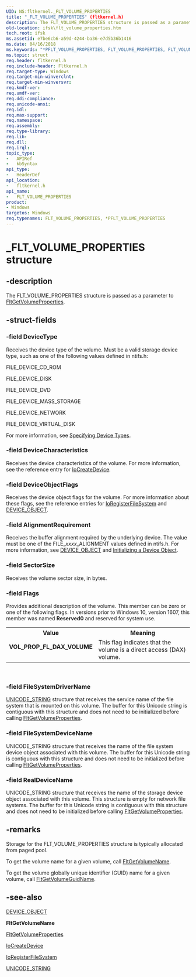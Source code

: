 ```yaml
---
UID: NS:fltkernel._FLT_VOLUME_PROPERTIES
title: "_FLT_VOLUME_PROPERTIES" (fltkernel.h)
description: The FLT_VOLUME_PROPERTIES structure is passed as a parameter to FltGetVolumeProperties.
old-location: ifsk\flt_volume_properties.htm
tech.root: ifsk
ms.assetid: e7be6cb6-a59d-4244-ba36-e7d5b36b1416
ms.date: 04/16/2018
ms.keywords: "*PFLT_VOLUME_PROPERTIES, FLT_VOLUME_PROPERTIES, FLT_VOLUME_PROPERTIES structure [Installable File System Drivers], FltSystemStructures_9de12b81-e647-4dc7-8d4c-dd90070c7dfa.xml, PFLT_VOLUME_PROPERTIES, PFLT_VOLUME_PROPERTIES structure pointer [Installable File System Drivers], VOL_PROP_FL_DAX_VOLUME, _FLT_VOLUME_PROPERTIES, fltkernel/FLT_VOLUME_PROPERTIES, fltkernel/PFLT_VOLUME_PROPERTIES, ifsk.flt_volume_properties"
ms.topic: struct
req.header: fltkernel.h
req.include-header: Fltkernel.h
req.target-type: Windows
req.target-min-winverclnt: 
req.target-min-winversvr: 
req.kmdf-ver: 
req.umdf-ver: 
req.ddi-compliance: 
req.unicode-ansi: 
req.idl: 
req.max-support: 
req.namespace: 
req.assembly: 
req.type-library: 
req.lib: 
req.dll: 
req.irql: 
topic_type:
-	APIRef
-	kbSyntax
api_type:
-	HeaderDef
api_location:
-	fltkernel.h
api_name:
-	FLT_VOLUME_PROPERTIES
product:
- Windows
targetos: Windows
req.typenames: FLT_VOLUME_PROPERTIES, *PFLT_VOLUME_PROPERTIES
---
```


# _FLT_VOLUME_PROPERTIES structure


## -description


The FLT_VOLUME_PROPERTIES structure is passed as a parameter to <a href="https://msdn.microsoft.com/library/windows/hardware/ff543254">FltGetVolumeProperties</a>. 


## -struct-fields




### -field DeviceType

Receives the device type of the volume. Must be a valid storage device type, such as one of the following values defined in ntifs.h: 

FILE_DEVICE_CD_ROM

FILE_DEVICE_DISK

FILE_DEVICE_DVD

FILE_DEVICE_MASS_STORAGE

FILE_DEVICE_NETWORK

FILE_DEVICE_VIRTUAL_DISK

For more information, see <a href="https://msdn.microsoft.com/library/windows/hardware/ff563821">Specifying Device Types</a>. 


### -field DeviceCharacteristics

Receives the device characteristics of the volume. For more information, see the reference entry for <a href="https://msdn.microsoft.com/library/windows/hardware/ff548397">IoCreateDevice</a>. 


### -field DeviceObjectFlags

Receives the device object flags for the volume. For more information about these flags, see the reference entries for <a href="https://msdn.microsoft.com/library/windows/hardware/ff548494">IoRegisterFileSystem</a> and <a href="https://msdn.microsoft.com/library/windows/hardware/ff543147">DEVICE_OBJECT</a>. 


### -field AlignmentRequirement

Receives the buffer alignment required by the underlying device. The value must be one of the FILE_<i>xxxx</i>_ALIGNMENT values defined in ntifs.h. For more information, see <a href="https://msdn.microsoft.com/library/windows/hardware/ff543147">DEVICE_OBJECT</a> and <a href="https://msdn.microsoft.com/library/windows/hardware/ff547807">Initializing a Device Object</a>. 


### -field SectorSize

Receives the volume sector size, in bytes. 


### -field Flags

Provides additional description of the volume. This member can be zero or one of the following flags. In versions prior to Windows 10, version 1607, this member was named <b>Reserved0</b> and reserved for system use.

<table>
<tr>
<th>Value</th>
<th>Meaning</th>
</tr>
<tr>
<td width="40%"><a id="VOL_PROP_FL_DAX_VOLUME"></a><a id="vol_prop_fl_dax_volume"></a><dl>
<dt><b>VOL_PROP_FL_DAX_VOLUME</b></dt>
</dl>
</td>
<td width="60%">
This flag indicates that the volume is a direct access (DAX) volume.

</td>
</tr>
</table>
 


### -field FileSystemDriverName


<a href="https://msdn.microsoft.com/library/windows/hardware/ff564879">UNICODE_STRING</a> structure that receives the service name of the file system that is mounted on this volume. The buffer for this Unicode string is contiguous with this structure and does not need to be initialized before calling <a href="https://msdn.microsoft.com/library/windows/hardware/ff543254">FltGetVolumeProperties</a>. 


### -field FileSystemDeviceName

UNICODE_STRING structure that receives the name of the file system device object associated with this volume. The buffer for this Unicode string is contiguous with this structure and does not need to be initialized before calling <a href="https://msdn.microsoft.com/library/windows/hardware/ff543254">FltGetVolumeProperties</a>. 


### -field RealDeviceName

UNICODE_STRING structure that receives the name of the storage device object associated with this volume. This structure is empty for network file systems. The buffer for this Unicode string is contiguous with this structure and does not need to be initialized before calling <a href="https://msdn.microsoft.com/library/windows/hardware/ff543254">FltGetVolumeProperties</a>. 


## -remarks



Storage for the FLT_VOLUME_PROPERTIES structure is typically allocated from paged pool. 

To get the volume name for a given volume, call <a href="https://msdn.microsoft.com/library/windows/hardware/ff543249">FltGetVolumeName</a>. 

To get the volume globally unique identifier (GUID) name for a given volume, call <a href="https://msdn.microsoft.com/library/windows/hardware/ff543230">FltGetVolumeGuidName</a>. 




## -see-also




<a href="https://msdn.microsoft.com/library/windows/hardware/ff543147">DEVICE_OBJECT</a>



<b>FltGetVolumeName</b>



<a href="https://msdn.microsoft.com/library/windows/hardware/ff543254">FltGetVolumeProperties</a>



<a href="https://msdn.microsoft.com/library/windows/hardware/ff548397">IoCreateDevice</a>



<a href="https://msdn.microsoft.com/library/windows/hardware/ff548494">IoRegisterFileSystem</a>



<a href="https://msdn.microsoft.com/library/windows/hardware/ff564879">UNICODE_STRING</a>
 

 


